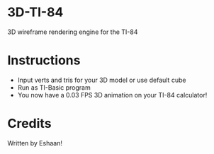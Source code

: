 # 3D-TI-84
3D wireframe rendering engine for the TI-84
# Instructions
- Input verts and tris for your 3D model or use default cube
- Run as TI-Basic program
- You now have a 0.03 FPS 3D animation on your TI-84 calculator!
# Credits
Written by Eshaan!
